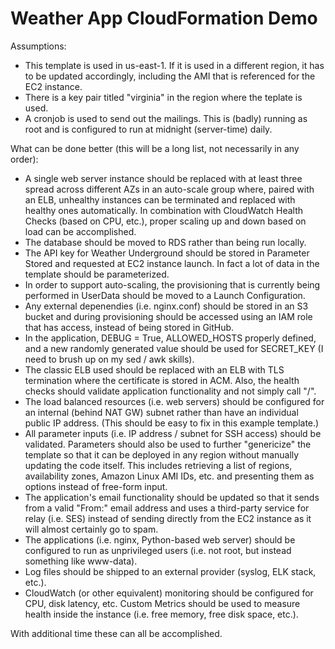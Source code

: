 # Weather App CloudFormation Demo

Assumptions:
- This template is used in us-east-1.  If it is used in a different region, it has to be updated accordingly, including the AMI that is referenced for the EC2 instance.
- There is a key pair titled "virginia" in the region where the teplate is used.
- A cronjob is used to send out the mailings.  This is (badly) running as root and is configured to run at midnight (server-time) daily.

What can be done better (this will be a long list, not necessarily in any order):
- A single web server instance should be replaced with at least three spread across different AZs in an auto-scale group where, paired with an ELB, unhealthy instances can be terminated and replaced with healthy ones automatically.  In combination with CloudWatch Health Checks (based on CPU, etc.), proper scaling up and down based on load can be accomplished.
- The database should be moved to RDS rather than being run locally.
- The API key for Weather Underground should be stored in Parameter Stored and requested at EC2 instance launch.  In fact a lot of data in the template should be parameterized.
- In order to support auto-scaling, the provisioning that is currently being performed in UserData should be moved to a Launch Configuration.
- Any external depenendies (i.e. nginx.conf) should be stored in an S3 bucket and during provisioning should be accessed using an IAM role that has access, instead of being stored in GitHub.
- In the application, DEBUG = True, ALLOWED_HOSTS properly defined, and a new randomly generated value should be used for SECRET_KEY (I need to brush up on my sed / awk skills).
- The classic ELB used should be replaced with an ELB with TLS termination where the certificate is stored in ACM.  Also, the health checks should validate application functionality and not simply call "/".
- The load balanced resources (i.e. web servers) should be configured for an internal (behind NAT GW) subnet rather than have an individual public IP address. (This should be easy to fix in this example template.)
- All parameter inputs (i.e. IP address / subnet for SSH access) should be validated.  Parameters should also be used to further "genericize" the template so that it can be deployed in any region without manually updating the code itself.  This includes retrieving a list of regions, availability zones, Amazon Linux AMI IDs, etc. and presenting them as options instead of free-form input.
- The application's email functionality should be updated so that it sends from a valid "From:" email address and uses a third-party service for relay (i.e. SES) instead of sending directly from the EC2 instance as it will almost certainly go to spam.
- The applications (i.e. nginx, Python-based web server) should be configured to run as unprivileged users (i.e. not root, but instead something like www-data).
- Log files should be shipped to an external provider (syslog, ELK stack, etc.).
- CloudWatch (or other equivalent) monitoring should be configured for CPU, disk latency, etc.  Custom Metrics should be used to measure health inside the instance (i.e. free memory, free disk space, etc.).

With additional time these can all be accomplished.
